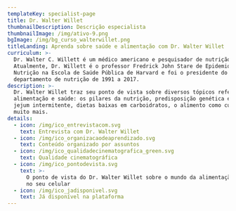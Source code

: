 ```yaml
---
templateKey: specialist-page
title: Dr. Walter Willet
thumbnailDescription: Descrição especialista
thumbnailImage: /img/ativo-9.png
bgImage: /img/bg_curso_walterwillet.png
titleLanding: Aprenda sobre saúde e alimentação com Dr. Walter Willet
curriculum: >-
  Dr. Walter C. Willett é um médico americano e pesquisador de nutrição.
  Atualmente, Dr. Willett é o professor Fredrick John Stare de Epidemiologia e
  Nutrição na Escola de Saúde Pública de Harvard e foi o presidente do
  departamento de nutrição de 1991 a 2017.
description: >-
  Dr. Walter Willet traz seu ponto de vista sobre diversos tópicos referentes à
  alimentação e saúde: os pilares da nutrição, predisposição genética e doenças,
  jejum intermitente, dietas baixas em carboidratos, o alimento como cura, e
  muito mais.
details:
  - icon: /img/ico_entrevistacom.svg
    text: Entrevista com Dr. Walter Willet
  - icon: /img/ico_organizacaodeaprendizado.svg
    text: Conteúdo organizado por assuntos
  - icon: /img/ico_qualidadecinematografica_green.svg
    text: Qualidade cinematográfica
  - icon: /img/ico_pontodevista.svg
    text: >-
      O ponto de vista do Dr. Walter Willet sobre o mundo da alimentação direto
      no seu celular
  - icon: /img/ico_jadisponivel.svg
    text: Já disponível na plataforma
---
```


